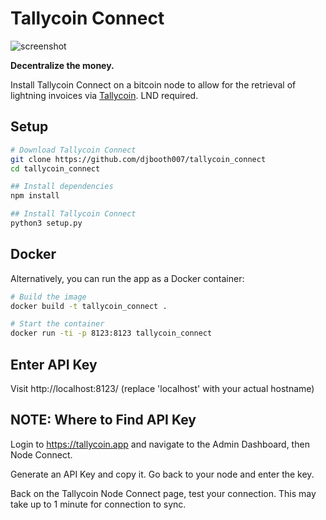 # Tallycoin Connect

![screenshot](https://tallyco.in/img/tallycoin_connect_screenshot2.png)

**Decentralize the money.**

Install Tallycoin Connect on a bitcoin node to allow for the retrieval of lightning invoices via [Tallycoin](https://tallycoin.app). LND required.

## Setup

```sh
# Download Tallycoin Connect
git clone https://github.com/djbooth007/tallycoin_connect
cd tallycoin_connect

## Install dependencies
npm install

## Install Tallycoin Connect
python3 setup.py
```

## Docker

Alternatively, you can run the app as a Docker container:

```sh
# Build the image
docker build -t tallycoin_connect .

# Start the container
docker run -ti -p 8123:8123 tallycoin_connect
```

## Enter API Key

Visit http://localhost:8123/ (replace 'localhost' with your actual hostname)

## NOTE: Where to Find API Key

Login to https://tallycoin.app and navigate to the Admin Dashboard, then Node Connect.

Generate an API Key and copy it. Go back to your node and enter the key.

Back on the Tallycoin Node Connect page, test your connection. This may take up to 1 minute for connection to sync.
